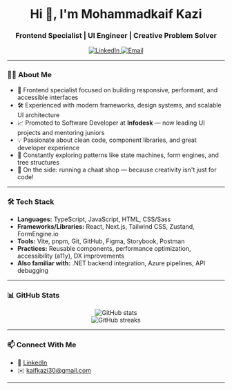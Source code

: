 <h1 align="center">Hi 👋, I'm Mohammadkaif Kazi</h1>
<h3 align="center">Frontend Specialist | UI Engineer | Creative Problem Solver</h3>

<p align="center">
  <a href="https://www.linkedin.com/in/mohammadkaifkazi/" target="_blank">
    <img alt="LinkedIn" src="https://img.shields.io/badge/LinkedIn-blue?style=flat&logo=linkedin&logoColor=white">
  </a>
  <a href="mailto:kaifkazi30@gmail.com">
    <img alt="Email" src="https://img.shields.io/badge/Email-kaifkazi30@gmail.com-red?style=flat&logo=gmail&logoColor=white">
  </a>
</p>

---

### 👨‍💻 About Me

- 🎯 Frontend specialist focused on building responsive, performant, and accessible interfaces  
- 🛠️ Experienced with modern frameworks, design systems, and scalable UI architecture  
- 📈 Promoted to Software Developer at **Infodesk** — now leading UI projects and mentoring juniors  
- 💡 Passionate about clean code, component libraries, and great developer experience  
- 🧪 Constantly exploring patterns like state machines, form engines, and tree structures  
- 🍲 On the side: running a chaat shop — because creativity isn't just for code!

---

### 🛠️ Tech Stack

- **Languages:** TypeScript, JavaScript, HTML, CSS/Sass  
- **Frameworks/Libraries:** React, Next.js, Tailwind CSS, Zustand, FormEngine.io  
- **Tools:** Vite, pnpm, Git, GitHub, Figma, Storybook, Postman  
- **Practices:** Reusable components, performance optimization, accessibility (a11y), DX improvements  
- **Also familiar with:** .NET backend integration, Azure pipelines, API debugging

---

### 📊 GitHub Stats

<p align="center">
  <img src="https://github-readme-stats.vercel.app/api?username=FIDIFZINATION&show_icons=true&theme=radical" alt="GitHub stats" />
  <br/>
  <img src="https://streak-stats.demolab.com?user=FIDIFZINATION&theme=radical" alt="GitHub streaks"/>
</p>

---

### 📫 Connect With Me

- 💼 [LinkedIn](https://www.linkedin.com/in/mohammadkaifkazi/)
- ✉️ kaifkazi30@gmail.com

---

<!-- Optional fun line -->
<!-- 🎨 Turning designs into delightful UI — and chaat into delightfully spicy evenings 😄 -->

